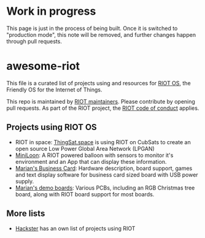 <!--
SPDX-License-Identifier: CC0-1.0
SPDX-FileCopyrightText: The RIOT OS contributors
-->

# Work in progress

This page is just in the process of being built.
Once it is switched to "production mode",
this note will be removed, and further changes happen through pull requests.

# awesome-riot

This file is a curated list of projects using and resources for [RIOT OS], the Friendly OS for the Internet of Things.

This repo is maintained by [RIOT maintainers](https://github.com/orgs/RIOT-OS/teams/maintainers).
Please contribute by opening pull requests.
As part of the RIOT project, the [RIOT code of conduct] applies.

[RIOT OS]: https://www.riot-os.org/
[RIOT code of conduct]: https://github.com/RIOT-OS/RIOT/blob/master/CODE_OF_CONDUCT.md

Projects using RIOT OS
----------------------

* RIOT in space: [ThingSat.space](https://github.com/thingsat/) is using RIOT on CubSats to create an open source Low Power Global Area Network (LPGAN)
* [MiniLoon](https://www.hackster.io/386121/miniloon-60a9c9): A RIOT powered balloon with sensors to monitor it's environment and an App that can display these information.
* [Marian's Business Card](https://github.com/maribu/business-card): Hardware description, board support, games and text display software for business card sized board with USB power supply.
* [Marian's demo boards](https://github.com/maribu/boards): Various PCBs, including an RGB Christmas tree board, along with RIOT board support for most boards.

More lists
----------

* [Hackster](https://www.hackster.io/riot-os) has an own list of projects using RIOT

